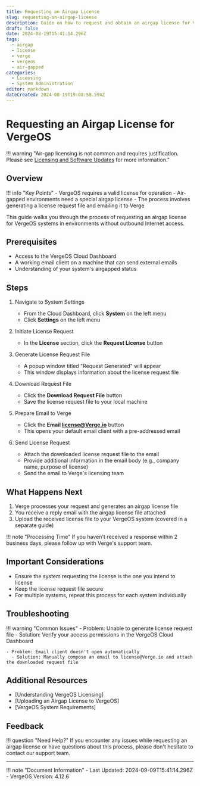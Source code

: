 ```yaml
---
title: Requesting an Airgap License
slug: requesting-an-airgap-license
description: Guide on how to request and obtain an airgap license for VergeOS Systems with no outbound Internet access
draft: false
date: 2024-08-19T15:41:14.296Z
tags:
  - airgap
  - license
  - verge
  - vergeos
  - air-gapped
categories:
  - Licensing
  - System Administration
editor: markdown
dateCreated: 2024-08-19T19:08:58.594Z
---
```


# Requesting an Airgap License for VergeOS

!!! warning "Air-gap licensing is not common and requires justification. Please see [Licensing and Software Updates](/product-guide/system/licensing-and-updates/) for more information."

## Overview

!!! info "Key Points"
    - VergeOS requires a valid license for operation
    - Air-gapped environments need a special airgap license
    - The process involves generating a license request file and emailing it to Verge

This guide walks you through the process of requesting an airgap license for VergeOS systems in environments without outbound Internet access.

## Prerequisites

- Access to the VergeOS Cloud Dashboard
- A working email client on a machine that can send external emails
- Understanding of your system's airgapped status

## Steps

1. Navigate to System Settings
   - From the Cloud Dashboard, click **System** on the left menu
   - Click **Settings** on the left menu

2. Initiate License Request
   - In the **License** section, click the **Request License** button

3. Generate License Request File
   - A popup window titled "Request Generated" will appear
   - This window displays information about the license request file
   
4. Download Request File
   - Click the **Download Request File** button
   - Save the license request file to your local machine

5. Prepare Email to Verge
   - Click the **Email license@Verge.io** button
   - This opens your default email client with a pre-addressed email

6. Send License Request
   - Attach the downloaded license request file to the email
   - Provide additional information in the email body (e.g., company name, purpose of license)
   - Send the email to Verge's licensing team

## What Happens Next

1. Verge processes your request and generates an airgap license file
2. You receive a reply email with the airgap license file attached
3. Upload the received license file to your VergeOS system (covered in a separate guide)

!!! note "Processing Time"
    If you haven't received a response within 2 business days, please follow up with Verge's support team.

## Important Considerations

- Ensure the system requesting the license is the one you intend to license
- Keep the license request file secure
- For multiple systems, repeat this process for each system individually

## Troubleshooting

!!! warning "Common Issues"
    - Problem: Unable to generate license request file
      - Solution: Verify your access permissions in the VergeOS Cloud Dashboard
    
    - Problem: Email client doesn't open automatically
      - Solution: Manually compose an email to license@Verge.io and attach the downloaded request file

## Additional Resources

- [Understanding VergeOS Licensing]
- [Uploading an Airgap License to VergeOS]
- [VergeOS System Requirements]

## Feedback

!!! question "Need Help?"
    If you encounter any issues while requesting an airgap license or have questions about this process, please don't hesitate to contact our support team.

---

!!! note "Document Information"
    - Last Updated: 2024-09-09T15:41:14.296Z
    - VergeOS Version: 4.12.6
